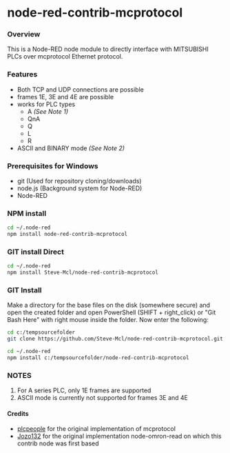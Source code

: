 node-red-contrib-mcprotocol
===========================

### Overview
This is a Node-RED node module to directly interface with MITSUBISHI PLCs over mcprotocol Ethernet protocol. 

### Features
- Both TCP and UDP connections are possible
- frames 1E, 3E and 4E are possible
- works for PLC types
  - A *(See Note 1)*
  - QnA
  - Q
  - L
  - R
- ASCII and BINARY mode *(See Note 2)*

### Prerequisites for Windows

* git	(Used for repository cloning/downloads)
* node.js	(Background system for Node-RED)
* Node-RED


### NPM install
```sh
cd ~/.node-red
npm install node-red-contrib-mcprotocol
```

### GIT install Direct
```sh
cd ~/.node-red
npm install Steve-Mcl/node-red-contrib-mcprotocol
```

### GIT Install
Make a directory for the base files on the disk (somewhere secure) and open the created folder and open PowerShell (SHIFT + right_click) or "Git Bash Here" with right mouse inside the folder. Now enter the following:
```sh
cd c:/tempsourcefolder
git clone https://github.com/Steve-Mcl/node-red-contrib-mcprotocol.git

cd ~/.node-red
npm install c:/tempsourcefolder/node-red-contrib-mcprotocol
```


### NOTES
1. For A series PLC, only 1E frames are supported
2. ASCII mode is currently not supported for frames 3E and 4E


#### Credits
* [plcpeople](https://github.com/plcpeople/mcprotocol) for the original implementation of mcprotocol
* [Jozo132](https://github.com/Jozo132/node-omron-read.git) for the original implementation node-omron-read on which this contrib node was first based
